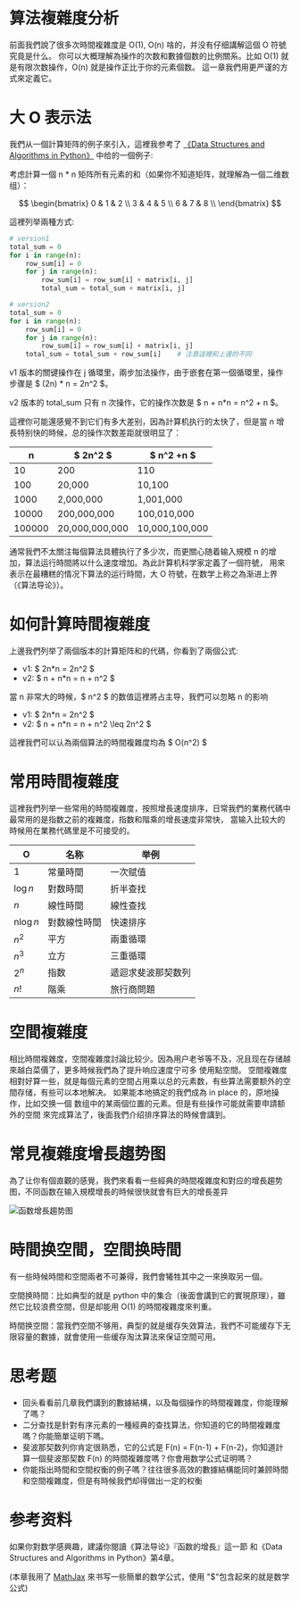# 算法複雜度分析
前面我們說了很多次時間複雜度是 O(1), O(n) 啥的，并没有仔细講解這個 O 符號究竟是什么。
你可以大概理解為操作的次数和數據個数的比例關系。比如 O(1) 就是有限次数操作，O(n) 就是操作正比于你的元素個数。
這一章我們用更严谨的方式來定義它。


# 大 O 表示法
我們从一個計算矩阵的例子來引入，這裡我参考了 [《Data Structures and Algorithms in Python》](
https://book.douban.com/subject/10607365/) 中给的一個例子:

考虑計算一個 n * n 矩阵所有元素的和（如果你不知道矩阵，就理解為一個二维数组）：

$$
        \begin{bmatrix}
        0 & 1 & 2 \\
        3 & 4 & 5 \\
        6 & 7 & 8 \\
        \end{bmatrix}
$$

這裡列举兩種方式:

```py
# version1
total_sum = 0
for i in range(n):
    row_sum[i] = 0
    for j in range(n):
        row_sum[i] = row_sum[i] + matrix[i, j]
        total_sum = total_sum + matrix[i, j]

# version2
total_sum = 0
for i in range(n):
    row_sum[i] = 0
    for j in range(n):
        row_sum[i] = row_sum[i] + matrix[i, j]
    total_sum = total_sum + row_sum[i]    # 注意這裡和上邊的不同
```

v1 版本的關键操作在 j 循環里，兩步加法操作，由于嵌套在第一個循環里，操作步骤是 $  (2n) * n = 2n^2  $。

v2 版本的 total_sum 只有 n 次操作，它的操作次数是 $ n + n*n = n^2 + n $。


這裡你可能還感覺不到它们有多大差别，因為計算机执行的太快了，但是當 n 增長特别快的時候，总的操作次数差距就很明显了：

n      | $ 2n^2 $       | $ n^2 +n $     |
-------|----------------|----------------|
10     | 200            | 110            |
100    | 20,000         | 10,100         |
1000   | 2,000,000      | 1,001,000      |
10000  | 200,000,000    | 100,010,000    |
100000 | 20,000,000,000 | 10,000,100,000 |

通常我們不太關注每個算法具體执行了多少次，而更關心随着输入規模 n 的增加，算法运行時間將以什么速度增加。為此計算机科学家定義了一個符號，
用來表示在最糟糕的情况下算法的运行時間，大 O 符號，在数学上称之為渐进上界（《算法导论》）。

# 如何計算時間複雜度
上邊我們列举了兩個版本的計算矩阵和的代碼，你看到了兩個公式:

- v1: $ 2n*n = 2n^2 $
- v2: $ n + n*n = n + n^2 $

當 n 非常大的時候，$ n^2 $ 的数值這裡將占主导，我們可以忽略 n 的影响

- v1: $ 2n*n = 2n^2 $
- v2: $ n + n*n = n + n^2 \leq 2n^2 $

這裡我們可以认為兩個算法的時間複雜度均為 $ O(n^2) $

# 常用時間複雜度
這裡我們列举一些常用的時間複雜度，按照增長速度排序，日常我們的業務代碼中最常用的是指数之前的複雜度，指数和階乘的增長速度非常快，
當输入比较大的時候用在業務代碼里是不可接受的。

O         | 名称         | 举例               |
----------|--------------|--------------------|
1         | 常量時間     | 一次赋值           |
$\log n$  | 對数時間     | 折半查找           |
$n$       | 線性時間     | 線性查找           |
n$\log n$ | 對数線性時間 | 快速排序           |
$n^2$     | 平方         | 兩重循環           |
$n^3$     | 立方         | 三重循環           |
$2^n$     | 指数         | 遞迴求斐波那契数列 |
$n!$      | 階乘         | 旅行商問題         |


# 空間複雜度
相比時間複雜度，空間複雜度討論比较少。因為用户老爷等不及，况且现在存储越來越白菜價了，更多時候我們為了提升响应速度宁可多 使用點空間。
空間複雜度相對好算一些，就是每個元素的空間占用乘以总的元素数，有些算法需要额外的空間存储，有些可以本地解决。
如果能本地搞定的我們成為 in place 的，原地操作，比如交换一個 数组中的某兩個位置的元素。但是有些操作可能就需要申請额外的空間
來完成算法了，後面我們介绍排序算法的時候會講到。


# 常見複雜度增長趨势图
為了让你有個直觀的感覺，我們來看看一些經典的時間複雜度和對应的增長趨势图，不同函数在输入規模增長的時候很快就會有巨大的增長差异

![函数增長趨势图](./function_growth.png)


# 時間换空間，空間换時間
有一些時候時間和空間兩者不可兼得，我們會犧牲其中之一來换取另一個。

空間换時間：比如典型的就是 python 中的集合（後面會講到它的實現原理），雖然它比较浪费空間，但是却能用 O(1)
的時間複雜度來判重。

時間换空間：當我們空間不够用，典型的就是缓存失效算法，我們不可能缓存下无限容量的數據，就會使用一些缓存淘汰算法來保证空間可用。


# 思考题
- 回头看看前几章我們講到的數據結構，以及每個操作的時間複雜度，你能理解了嗎？
- 二分查找是針對有序元素的一種經典的查找算法，你知道的它的時間複雜度嗎？你能簡單证明下嗎。
- 斐波那契数列你肯定很熟悉，它的公式是 F(n) = F(n-1) + F(n-2)，你知道計算一個斐波那契数 F(n)
  的時間複雜度嗎？你會用数学公式证明嗎？
- 你能指出時間和空間权衡的例子嗎？往往很多高效的數據結構能同时兼顾時間和空間複雜度，但是有時候我們却得做出一定的权衡


# 参考资料
如果你對数学感興趣，建議你閱讀《算法导论》『函数的增長』這一節 和《Data Structures and Algorithms in Python》第4章。


(本章我用了 [MathJax](https://www.zybuluo.com/codeep/note/163962) 來书写一些簡單的数学公式，使用 "$"包含起來的就是数学公式)
